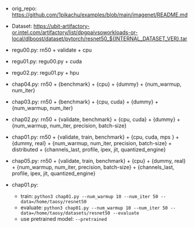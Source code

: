 - orig_repo: https://github.com/1pikachu/examples/blob/main/imagenet/README.md
- Dataset: https://ubit-artifactory-or.intel.com/artifactory/list/dpgpaivsoworkloads-or-local/dlboost/dataset/pytorch/resnet50_${INTERNAL_DATASET_VER}.tar

- regu00.py: rn50 + validate + cpu
- regu01.py: regu00.py + cuda
- regu02.py: regu01.py + hpu

- chap04.py: rn50 + {benchmark} + {cpu} + {dummy} + {num_warmup, num_iter}
- chap03.py: rn50 + {benchmark} + {cpu, cuda} + {dummy} + {num_warmup, num_iter}
- chap02.py: rn50 + {validate, benchmark} + {cpu, cuda} + {dummy} + {num_warmup, num_iter, precision, batch-size}
- chap01.py: rn50 + {validate, train, benchmark} + {cpu, cuda, mps } + {dummy, real} + {num_warmup, num_iter, precision, batch-size} + distributed + {channels_last, profile, ipex, jit, quantized_engine}
- chap05.py: rn50 + {validate, train, benchmark} + {cpu} + {dummy, real} + {num_warmup, num_iter, precision, batch-size} + {channels_last, profile, ipex, jit, quantized_engine}

- chap01.py:
  - train: ```python3 chap01.py --num_warmup 10 --num_iter 50 --data=/home/taosy/resnet50 ```
  - evaluate: ```python3 chap01.py --num_warmup 10 --num_iter 50 --data=/home/taosy/datasets/resnet50 --evaluate```
  - use pretrained model: ```--pretrained```